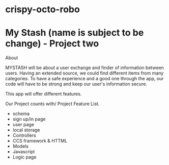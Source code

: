 
# crispy-octo-robo

# My Stash (name is subject to be change) - Project two

About

MYSTASH will be about a user exchange and finder of information between users.
Having an extended source, we could find different items from many categories.
To have a safe experience and a good one through the app, our code will have to be strong and keep our user's information secure.

This app will offer different features.

Our Project counts with/ Project Feature List.

- schema
- sign up/in page
- user page
- local storage
- Controllers
- CCS framework & HTTML
- Models
- Javascript
- Logic page
